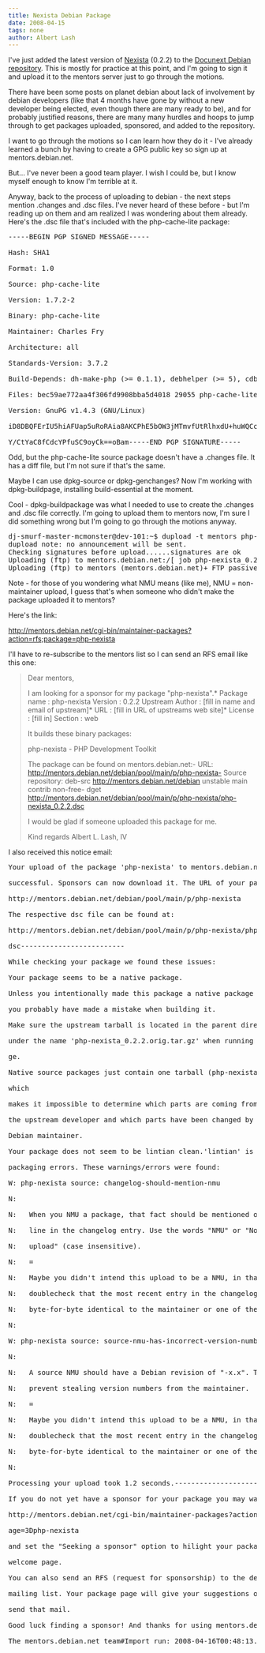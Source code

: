 ```yaml
---
title: Nexista Debian Package
date: 2008-04-15
tags: none
author: Albert Lash
---
```

I've just added the latest version of <a href="http://www.nexista.org/blog/">Nexista</a> (0.2.2) to the <a href="http://www.docunext.com/debian/">Docunext Debian repository</a>. This is mostly for practice at this point, and I'm going to sign it and upload it to the mentors server just to go through the motions.

There have been some posts on planet debian about lack of involvement by debian developers (like that 4 months have gone by without a new developer being elected, even though there are many ready to be), and for probably justified reasons, there are many many hurdles and hoops to jump through to get packages uploaded, sponsored, and added to the repository.

I want to go through the motions so I can learn how they do it - I've already learned a bunch by having to create a GPG public key so sign up at mentors.debian.net.

But... I've never been a good team player. I wish I could be, but I know myself enough to know I'm terrible at it.

Anyway, back to the process of uploading to debian - the next steps mention .changes and .dsc files. I've never heard of these before - but I'm reading up on them and am realized I was wondering about them already. Here's the .dsc file that's included with the php-cache-lite package:

<pre lang="bash">-----BEGIN PGP SIGNED MESSAGE-----

Hash: SHA1

Format: 1.0

Source: php-cache-lite

Version: 1.7.2-2

Binary: php-cache-lite

Maintainer: Charles Fry <cfry@debian.org>

Architecture: all

Standards-Version: 3.7.2

Build-Depends: dh-make-php (>= 0.1.1), debhelper (>= 5), cdbs

Files: bec59ae772aa4f306fd9908bba5d4018 29055 php-cache-lite_1.7.2.orig.tar.gz 91e671b99fbfd0a78c9ab92558f3262f 1431 php-cache-lite_1.7.2-2.diff.gz-----BEGIN PGP SIGNATURE-----

Version: GnuPG v1.4.3 (GNU/Linux)

iD8DBQFErIU5hiAFUap5uRoRAia8AKCPhE5bOW3jMTmvfUtRlhxdU+huWQCcDZtI

Y/CtYaC8fCdcYPfuSC9oyCk==oBam-----END PGP SIGNATURE-----</pre>

Odd, but the php-cache-lite source package doesn't have a .changes file. It has a diff file, but I'm not sure if that's the same.

Maybe I can use dpkg-source or dpkg-genchanges? Now I'm working with dpkg-buildpage, installing build-essential at the moment.

Cool - dpkg-buildpackage was what I needed to use to create the .changes and .dsc file correctly. I'm going to upload them to mentors now, I'm sure I did something wrong but I'm going to go through the motions anyway.

<pre lang="bash">
dj-smurf-master-mcmonster@dev-101:~$ dupload -t mentors php-nexista_0.2.2_i386.changes
dupload note: no announcement will be sent.
Checking signatures before upload......signatures are ok
Uploading (ftp) to mentors.debian.net:/[ job php-nexista_0.2.2_i386 from php-nexista_0.2.2_i386.changes php-nexista_0.2.2.tar.gz, md5sum ok php-nexista_0.2.2.dsc, md5sum ok php-nexista_0.2.2_all.deb, md5sum ok php-nexista_0.2.2_i386.changes ok ]
Uploading (ftp) to mentors (mentors.debian.net)+ FTP passive mode selected[ Uploading job php-nexista_0.2.2_i386 php-nexista_0.2.2.tar.gz 67.9 kB, ok (1 s, 67.85 kB/s) php-nexista_0.2.2.dsc 0.5 kB, ok (1 s, 0.52 kB/s) php-nexista_0.2.2_all.deb 71.3 kB, ok (1 s, 71.26 kB/s) php-nexista_0.2.2_i386.changes 0.9 kB, ok (0 s, 0.86 kB/s) ]</pre>

Note - for those of you wondering what NMU means (like me), NMU = non-maintainer upload, I guess that's when someone who didn't make the package uploaded it to mentors?

Here's the link:

<a href="http://mentors.debian.net/cgi-bin/maintainer-packages?action=rfs;package=php-nexista">http://mentors.debian.net/cgi-bin/maintainer-packages?action=rfs;package=php-nexista</a>

I'll have to re-subscribe to the mentors list so I can send an RFS email like this one:

<blockquote>

Dear mentors,

I am looking for a sponsor for my package "php-nexista".* Package name    : php-nexista  Version         : 0.2.2  Upstream Author : [fill in name and email of upstream]* URL             : [fill in URL of upstreams web site]* License         : [fill in]  Section         : web

It builds these binary packages:

php-nexista - PHP Development Toolkit

The package can be found on mentors.debian.net:- URL: http://mentors.debian.net/debian/pool/main/p/php-nexista- Source repository: deb-src http://mentors.debian.net/debian unstable main contrib non-free- dget http://mentors.debian.net/debian/pool/main/p/php-nexista/php-nexista_0.2.2.dsc

I would be glad if someone uploaded this package for me.

Kind regards Albert L. Lash, IV</blockquote>

I also received this notice email:

<pre>Your upload of the package 'php-nexista' to mentors.debian.net was

successful. Sponsors can now download it. The URL of your package is:

http://mentors.debian.net/debian/pool/main/p/php-nexista

The respective dsc file can be found at:

http://mentors.debian.net/debian/pool/main/p/php-nexista/php-nexista_0.2.2.=

dsc-------------------------

While checking your package we found these issues:

Your package seems to be a native package.

Unless you intentionally made this package a native package

you probably have made a mistake when building it.

Make sure the upstream tarball is located in the parent directory

under the name 'php-nexista_0.2.2.orig.tar.gz' when running dpkg-buildpacka=

ge.

Native source packages just contain one tarball (php-nexista_0.2.2.tar.gz) =

which

makes it impossible to determine which parts are coming from

the upstream developer and which parts have been changed by the

Debian maintainer.

Your package does not seem to be lintian clean.'lintian' is a tool to verify if source package contain obvious

packaging errors. These warnings/errors were found:

W: php-nexista source: changelog-should-mention-nmu

N:

N:   When you NMU a package, that fact should be mentioned on the first

N:   line in the changelog entry. Use the words "NMU" or "Non-maintainer

N:   upload" (case insensitive).

N:   =

N:   Maybe you didn't intend this upload to be a NMU, in that case, please

N:   doublecheck that the most recent entry in the changelog is

N:   byte-for-byte identical to the maintainer or one of the uploaders.

N:

W: php-nexista source: source-nmu-has-incorrect-version-number 0.2.2

N:

N:   A source NMU should have a Debian revision of "-x.x". This is to

N:   prevent stealing version numbers from the maintainer.

N:   =

N:   Maybe you didn't intend this upload to be a NMU, in that case, please

N:   doublecheck that the most recent entry in the changelog is

N:   byte-for-byte identical to the maintainer or one of the uploaders.

N:

Processing your upload took 1.2 seconds.-------------------------

If you do not yet have a sponsor for your package you may want to go to

http://mentors.debian.net/cgi-bin/maintainer-packages?action=3Ddetails;pack=

age=3Dphp-nexista

and set the "Seeking a sponsor" option to hilight your package on the

welcome page.

You can also send an RFS (request for sponsorship) to the debian-mentors

mailing list. Your package page will give your suggestions on how to

send that mail.

Good luck finding a sponsor! And thanks for using mentors.debian.net

The mentors.debian.net team#Import run: 2008-04-16T00:48:13.500256</pre>

